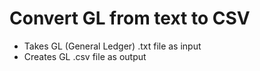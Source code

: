 # Convert GL from text to CSV

- Takes GL (General Ledger) .txt file as input
- Creates GL .csv file as output
